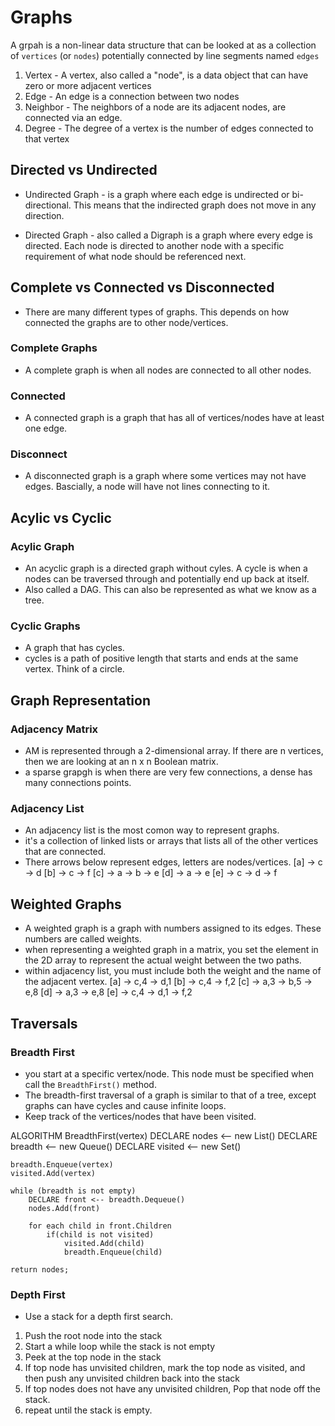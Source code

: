 # Graphs

A grpah is a non-linear data structure that can be looked at as a collection of `vertices` (or `nodes`) potentially connected by line segments named `edges`

1. Vertex - A vertex, also called a "node", is a data object that can have zero or more adjacent vertices
2. Edge - An edge is a connection between two nodes
3. Neighbor - The neighbors of a node are its adjacent nodes, are connected via an edge.
4. Degree - The degree of a vertex is the number of edges connected to that vertex

## Directed vs Undirected

- Undirected Graph - is a graph where each edge is undirected or bi-directional. This means that the indirected graph does not move in any direction.

- Directed Graph - also called a Digraph is a graph where every edge is directed. Each node is directed to another node with a specific requirement of what node should be referenced next.

## Complete vs Connected vs Disconnected

- There are many different types of graphs. This depends on how connected the graphs are to other node/vertices.

### Complete Graphs

- A complete graph is when all nodes are connected to all other nodes.

### Connected

- A connected graph is a graph that has all of vertices/nodes have at least one edge.

### Disconnect

- A disconnected graph is a graph where some vertices may not have edges. Bascially, a node will have not lines connecting to it. 

## Acylic vs Cyclic

### Acylic Graph

- An acyclic graph is a directed graph without cyles. A cycle is when a nodes can be traversed through and potentially end up back at itself. 
- Also called a DAG. This can also be represented as what we know as a tree.

### Cyclic Graphs

- A graph that has cycles.
- cycles is a path of positive length that starts and ends at the same vertex. Think of a circle. 

## Graph Representation

### Adjacency Matrix

- AM is represented through a 2-dimensional array. If there are n vertices, then we are looking at an n x n Boolean matrix.
- a sparse grapgh is when there are very few connections, a dense has many connections points. 

### Adjacency List

- An adjacency list is the most comon way to represent graphs.
- it's a collection of linked lists or arrays that lists all of the other vertices that are connected.
- There arrows below represent edges, letters are nodes/vertices.
[a] -> c -> d
[b] -> c -> f
[c] -> a -> b -> e
[d] -> a -> e
[e] -> c -> d -> f

## Weighted Graphs

- A weighted graph is a graph with numbers assigned to its edges. These numbers are called weights. 
- when representing a weighted graph in a matrix, you set the element in the 2D array to represent the actual weight between the two paths. 
- within adjacency list, you must include both the weight and the name of the adjacent vertex.
[a] -> c,4 -> d,1
[b] -> c,4 -> f,2
[c] -> a,3 -> b,5 -> e,8
[d] -> a,3 -> e,8
[e] -> c,4 -> d,1 -> f,2

## Traversals

### Breadth First

- you start at a specific vertex/node. This node must be specified when call the `BreadthFirst()` method.
- The breadth-first traversal of a graph is similar to that of a tree, except graphs can have cycles and cause infinite loops.
- Keep track of the vertices/nodes that have been visited.

ALGORITHM BreadthFirst(vertex)
    DECLARE nodes <-- new List()
    DECLARE breadth <-- new Queue()
    DECLARE visited <-- new Set()

    breadth.Enqueue(vertex)
    visited.Add(vertex)

    while (breadth is not empty)
        DECLARE front <-- breadth.Dequeue()
        nodes.Add(front)

        for each child in front.Children
            if(child is not visited)
                visited.Add(child)
                breadth.Enqueue(child)   

    return nodes;

### Depth First

- Use a stack for a depth first search.
1. Push the root node into the stack
2. Start a while loop while the stack is not empty
3. Peek at the top node in the stack
4. If top node has unvisited children, mark the top node as visited, and then push any unvisited children back into the stack
5. If top nodes does not have any unvisited children, Pop that node off the stack.
6. repeat until the stack is empty.




